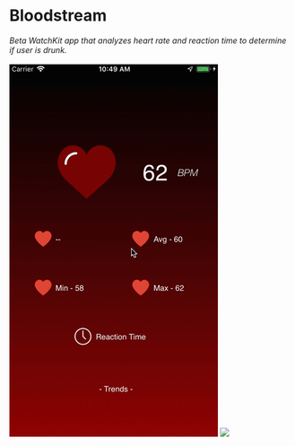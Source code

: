 # Bloodstream
_Beta WatchKit app that analyzes heart rate and reaction time to determine if user is drunk._<br/><br/>
![](phonetest.gif)
![](watch.gif)<br/>
